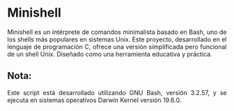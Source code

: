 # Minishell
<div style="text-align: justify">
Minishell es un intérprete de comandos minimalista basado en Bash, uno de los shells más populares en sistemas Unix. Este proyecto, desarrollado en el lenguaje de programación C, ofrece una versión simplificada pero funcional de un shell Unix. Diseñado como una herramienta educativa y práctica.

## Nota:
Este script está desarrollado utilizando GNU Bash, versión 3.2.57, y se ejecuta en sistemas operativos Darwin Kernel versión 19.6.0.
</div>